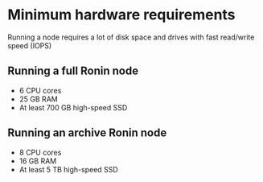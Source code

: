 # Minimum hardware requirements

Running a node requires a lot of disk space and drives with fast read/write speed (IOPS)

## Running a full Ronin node

* 6 CPU cores
* 25 GB RAM
* At least 700 GB high-speed SSD

## Running an archive Ronin node

* 8 CPU cores
* 16 GB RAM
* At least 5 TB high-speed SSD
